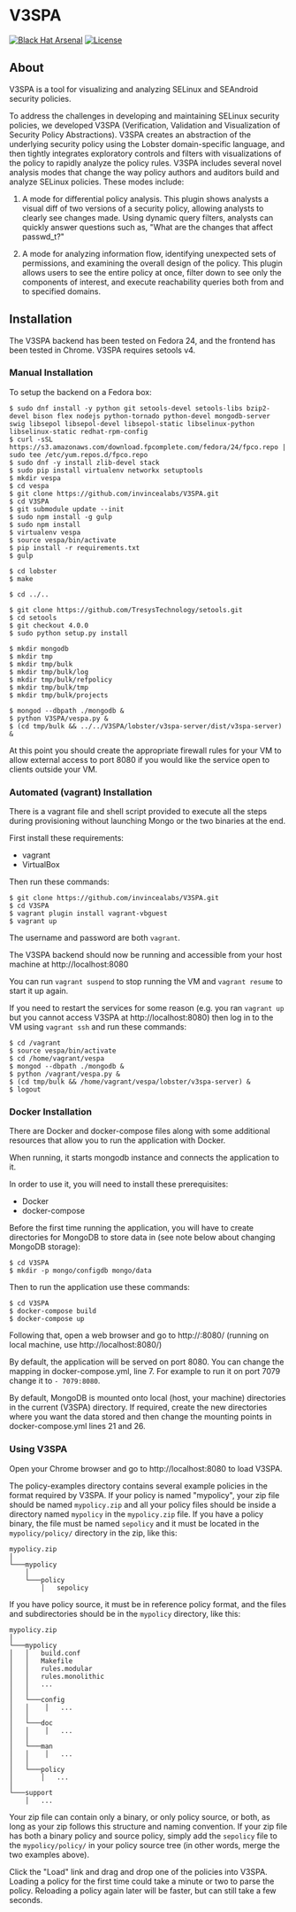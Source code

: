 V3SPA
=================

[![Black Hat Arsenal](https://www.toolswatch.org/badges/arsenal/2016.svg)](https://www.blackhat.com/us-16/arsenal.html)
[![License](https://img.shields.io/badge/License-BSD%203--Clause-blue.svg)](./LICENSE)

## About

V3SPA is a tool for visualizing and analyzing SELinux and SEAndroid security policies.

To address the challenges in developing and maintaining SELinux security policies, we developed V3SPA (Verification, Validation and Visualization of Security Policy Abstractions). V3SPA creates an abstraction of the underlying security policy using the Lobster domain-specific language, and then tightly integrates exploratory controls and filters with visualizations of the policy to rapidly analyze the policy rules. V3SPA includes several novel analysis modes that change the way policy authors and auditors build and analyze SELinux policies. These modes include: 

1. A mode for differential policy analysis. This plugin shows analysts a visual diff of two versions of a security policy, allowing analysts to clearly see changes made. Using dynamic query filters, analysts can quickly answer questions such as, "What are the changes that affect passwd_t?" 

2. A mode for analyzing information flow, identifying unexpected sets of permissions, and examining the overall design of the policy. This plugin allows users to see the entire policy at once, filter down to see only the components of interest, and execute reachability queries both from and to specified domains.

## Installation

The V3SPA backend has been tested on Fedora 24, and the frontend has been tested in Chrome. V3SPA requires setools v4.

### Manual Installation

To setup the backend on a Fedora box:

    $ sudo dnf install -y python git setools-devel setools-libs bzip2-devel bison flex nodejs python-tornado python-devel mongodb-server swig libsepol libsepol-devel libsepol-static libselinux-python libselinux-static redhat-rpm-config
    $ curl -sSL https://s3.amazonaws.com/download.fpcomplete.com/fedora/24/fpco.repo | sudo tee /etc/yum.repos.d/fpco.repo
    $ sudo dnf -y install zlib-devel stack
    $ sudo pip install virtualenv networkx setuptools
    $ mkdir vespa
    $ cd vespa
    $ git clone https://github.com/invincealabs/V3SPA.git
    $ cd V3SPA
    $ git submodule update --init
    $ sudo npm install -g gulp
    $ sudo npm install
    $ virtualenv vespa
    $ source vespa/bin/activate
    $ pip install -r requirements.txt
    $ gulp

    $ cd lobster
    $ make

    $ cd ../..

    $ git clone https://github.com/TresysTechnology/setools.git
    $ cd setools
    $ git checkout 4.0.0
    $ sudo python setup.py install

    $ mkdir mongodb
    $ mkdir tmp
    $ mkdir tmp/bulk
    $ mkdir tmp/bulk/log
    $ mkdir tmp/bulk/refpolicy
    $ mkdir tmp/bulk/tmp
    $ mkdir tmp/bulk/projects

    $ mongod --dbpath ./mongodb &
    $ python V3SPA/vespa.py &
    $ (cd tmp/bulk && ../../V3SPA/lobster/v3spa-server/dist/v3spa-server) &

At this point you should create the appropriate firewall rules for 
your VM to allow external access to port 8080 if you would like
the service open to clients outside your VM.

### Automated (vagrant) Installation

There is a vagrant file and shell script provided to execute all the steps during provisioning without launching Mongo or the two binaries at the end.

First install these requirements:

 - vagrant
 - VirtualBox

Then run these commands:

    $ git clone https://github.com/invincealabs/V3SPA.git
    $ cd V3SPA
    $ vagrant plugin install vagrant-vbguest
    $ vagrant up

The username and password are both `vagrant`.

The V3SPA backend should now be running and accessible from your host machine at http://localhost:8080

You can run `vagrant suspend` to stop running the VM and `vagrant resume` to start it up again.

If you need to restart the services for some reason (e.g. you ran `vagrant up` but you cannot access V3SPA at http://localhost:8080) then log in to the VM using `vagrant ssh` and run these commands:

    $ cd /vagrant
    $ source vespa/bin/activate
    $ cd /home/vagrant/vespa
    $ mongod --dbpath ./mongodb &
    $ python /vagrant/vespa.py &
    $ (cd tmp/bulk && /home/vagrant/vespa/lobster/v3spa-server) &
    $ logout


### Docker Installation
There are Docker and docker-compose files along with some additional resources that allow you to run the application with Docker.

When running, it starts mongodb instance and connects the application to it.

In order to use it, you will need to install these prerequisites:

- Docker
- docker-compose

Before the first time running the application, you will have to create directories for MongoDB to store data in (see note below about changing MongoDB storage):

    $ cd V3SPA
    $ mkdir -p mongo/configdb mongo/data

Then to run the application use these commands:

    $ cd V3SPA
    $ docker-compose build
    $ docker-compose up

Following that, open a web browser and go to http://<docker-host>:8080/ (running on local machine, use http://localhost:8080/)

By default, the application will be served on port 8080. You can change the mapping in docker-compose.yml, line 7. For example to run it on port 7079 change it to `- 7079:8080`.

By default, MongoDB is mounted onto local (host, your machine) directories in the current (V3SPA) directory. If required, create the new directories where you want the data stored and then change the mounting points in docker-compose.yml lines 21 and 26.


### Using V3SPA

Open your Chrome browser and go to http://localhost:8080 to load V3SPA.

The policy-examples directory contains several example policies in the format
required by V3SPA. If your policy is named "mypolicy", your zip file should be
named `mypolicy.zip` and all your policy files should be inside a directory
named `mypolicy` in the `mypolicy.zip` file. If you have a policy binary, the
file must be named `sepolicy` and it must be located in the `mypolicy/policy/`
directory in the zip, like this:

    mypolicy.zip
    │
    └───mypolicy
        │
        └───policy
            │   sepolicy

If you have policy source, it must be in reference policy
format, and the files and subdirectories should be in the `mypolicy` directory,
like this:

    mypolicy.zip
    │
    └───mypolicy
    │   │   build.conf
    │   │   Makefile
    │   │   rules.modular
    │   │   rules.monolithic
    │   │   ...
    │   │
    │   └───config
    │   │    │   ...
    │   │
    │   └───doc
    │   │    │   ...
    │   │
    │   └───man
    │   │    │   ...
    │   │
    │   └───policy
    │       │   ...
    │   
    └───support
        │   ...

Your zip file can contain only a binary, or only policy source, or both, as
long as your zip follows this structure and naming convention. If your zip file
has both a binary policy and source policy, simply add the `sepolicy` file to
the `mypolicy/policy/` in your policy source tree (in other words, merge the
two examples above).

Click the "Load" link and drag and drop one of the policies into V3SPA. Loading
a policy for the first time could take a minute or two to parse the policy.
Reloading a policy again later will be faster, but can still take a few seconds.
